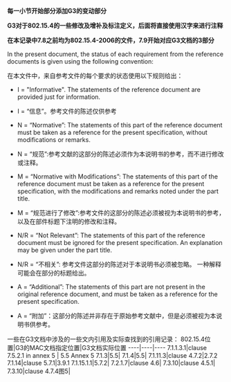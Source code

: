 **每一小节开始部分添加G3的变动部分**

**G3对于802.15.4的一些修改及增补及标注定义，后面将直接使用汉字来进行注释**

**在本记录中7.8之前均为802.15.4-2006的文件，7.9开始对应G3文档的3部分**

In the present document, the status of each requirement from the reference
documents is given using the following convention:

在本文件中，来自参考文件的每个要求的状态使用以下规则给出：
- I = "Informative". The statements of the reference document are provided just for information.

- I = “信息”。参考文件的陈述仅供参考

- N = “Normative”: The statements of this part of the reference document must
be taken as a reference for the present specification, without modifications or remarks.

- N = “规范”:参考文献的这部分的陈述必须作为本说明书的参考，而不进行修改或注释。

- M = “Normative with Modifications”: The statements of this part of the
reference document must be taken as a reference for the present specification, with the modifications and remarks noted under the part title.

- M = “规范进行了修改”:参考文件的这部分的陈述必须被视为本说明书的参考，以及在部件标题下注明的修改和注释。

- N/R = “Not Relevant”: The statements of this part of the reference document must be ignored for the present specification. An explanation may be given under the part title.

- N/R = “不相关”: 参考文件这部分的陈述对于本说明书必须被忽略。 一种解释可能会在部分的标题给出。

- A = “Additional”: The statements of this part are not present in the original reference document, and must be taken as a reference for the present specification.

- A = “附加”：这部分的陈述并非存在于原始参考文献中，但是必须被视为本说明书供参考。


一些在G3文档中涉及的一些文内引用及实际查找到的引用记录：
802.15.4位置|G3的MAC文档指定位置|G3文档实际位置
----|----|----
7.1.1.3.1|clause 7.5.2.1 in annex 5 | 5.5 Annex 5
7.1.3|5.5|
7.1.4|5.5|
7.1.11.3|clause 4.7.2|2.7.2
7.1.14|clause 5.7.1|3.9.1
7.1.15.1.1|5.7.2|
7.2.1.7|clause 4.6|
7.3.10|clause 4.5.1|
7.3.10|clause 4.7.4图5|
